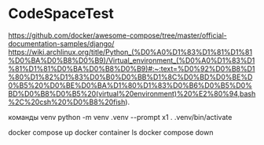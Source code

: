 # CodeSpaceTest
https://github.com/docker/awesome-compose/tree/master/official-documentation-samples/django/
https://wiki.archlinux.org/title/Python_(%D0%A0%D1%83%D1%81%D1%81%D0%BA%D0%B8%D0%B9)/Virtual_environment_(%D0%A0%D1%83%D1%81%D1%81%D0%BA%D0%B8%D0%B9)#:~:text=%D0%92%D0%B8%D1%80%D1%82%D1%83%D0%B0%D0%BB%D1%8C%D0%BD%D0%BE%D0%B5%20%D0%BE%D0%BA%D1%80%D1%83%D0%B6%D0%B5%D0%BD%D0%B8%D0%B5%20(virtual%20environment)%20%E2%80%94,bash%2C%20csh%20%D0%B8%20fish).


команды venv
python -m venv .venv --prompt x1
. .venv/bin/activate

docker compose up
docker container ls
docker compose down